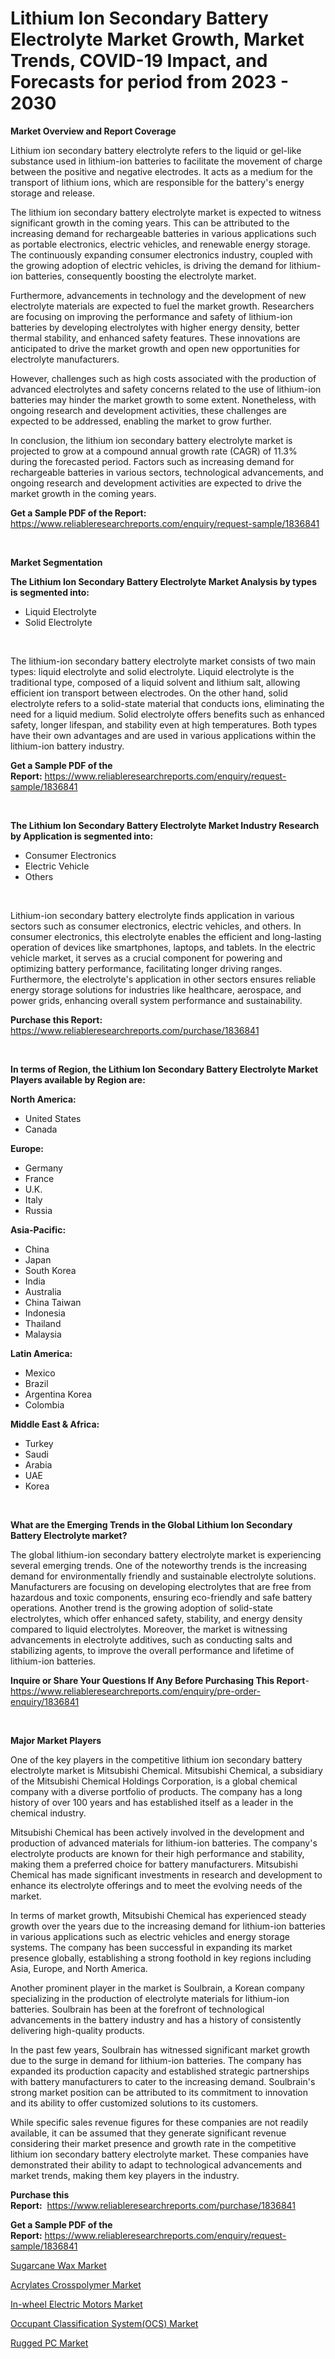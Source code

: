 <p><h1>Lithium Ion Secondary Battery Electrolyte Market Growth, Market Trends, COVID-19 Impact, and Forecasts for period from 2023 - 2030</h1></p><p><strong>Market Overview and Report Coverage</strong></p>
<p><p>Lithium ion secondary battery electrolyte refers to the liquid or gel-like substance used in lithium-ion batteries to facilitate the movement of charge between the positive and negative electrodes. It acts as a medium for the transport of lithium ions, which are responsible for the battery's energy storage and release.</p><p>The lithium ion secondary battery electrolyte market is expected to witness significant growth in the coming years. This can be attributed to the increasing demand for rechargeable batteries in various applications such as portable electronics, electric vehicles, and renewable energy storage. The continuously expanding consumer electronics industry, coupled with the growing adoption of electric vehicles, is driving the demand for lithium-ion batteries, consequently boosting the electrolyte market.</p><p>Furthermore, advancements in technology and the development of new electrolyte materials are expected to fuel the market growth. Researchers are focusing on improving the performance and safety of lithium-ion batteries by developing electrolytes with higher energy density, better thermal stability, and enhanced safety features. These innovations are anticipated to drive the market growth and open new opportunities for electrolyte manufacturers.</p><p>However, challenges such as high costs associated with the production of advanced electrolytes and safety concerns related to the use of lithium-ion batteries may hinder the market growth to some extent. Nonetheless, with ongoing research and development activities, these challenges are expected to be addressed, enabling the market to grow further.</p><p>In conclusion, the lithium ion secondary battery electrolyte market is projected to grow at a compound annual growth rate (CAGR) of 11.3% during the forecasted period. Factors such as increasing demand for rechargeable batteries in various sectors, technological advancements, and ongoing research and development activities are expected to drive the market growth in the coming years.</p></p>
<p><strong>Get a Sample PDF of the Report:</strong> <a href="https://www.reliableresearchreports.com/enquiry/request-sample/1836841">https://www.reliableresearchreports.com/enquiry/request-sample/1836841</a></p>
<p>&nbsp;</p>
<p><strong>Market Segmentation</strong></p>
<p><strong>The Lithium Ion Secondary Battery Electrolyte Market Analysis by types is segmented into:</strong></p>
<p><ul><li>Liquid Electrolyte</li><li>Solid Electrolyte</li></ul></p>
<p>&nbsp;</p>
<p><p>The lithium-ion secondary battery electrolyte market consists of two main types: liquid electrolyte and solid electrolyte. Liquid electrolyte is the traditional type, composed of a liquid solvent and lithium salt, allowing efficient ion transport between electrodes. On the other hand, solid electrolyte refers to a solid-state material that conducts ions, eliminating the need for a liquid medium. Solid electrolyte offers benefits such as enhanced safety, longer lifespan, and stability even at high temperatures. Both types have their own advantages and are used in various applications within the lithium-ion battery industry.</p></p>
<p><strong>Get a Sample PDF of the Report:</strong>&nbsp;<a href="https://www.reliableresearchreports.com/enquiry/request-sample/1836841">https://www.reliableresearchreports.com/enquiry/request-sample/1836841</a></p>
<p>&nbsp;</p>
<p><strong>The Lithium Ion Secondary Battery Electrolyte Market Industry Research by Application is segmented into:</strong></p>
<p><ul><li>Consumer Electronics</li><li>Electric Vehicle</li><li>Others</li></ul></p>
<p>&nbsp;</p>
<p><p>Lithium-ion secondary battery electrolyte finds application in various sectors such as consumer electronics, electric vehicles, and others. In consumer electronics, this electrolyte enables the efficient and long-lasting operation of devices like smartphones, laptops, and tablets. In the electric vehicle market, it serves as a crucial component for powering and optimizing battery performance, facilitating longer driving ranges. Furthermore, the electrolyte's application in other sectors ensures reliable energy storage solutions for industries like healthcare, aerospace, and power grids, enhancing overall system performance and sustainability.</p></p>
<p><strong>Purchase this Report:</strong>&nbsp; <a href="https://www.reliableresearchreports.com/purchase/1836841">https://www.reliableresearchreports.com/purchase/1836841</a></p>
<p>&nbsp;</p>
<p><strong>In terms of Region, the Lithium Ion Secondary Battery Electrolyte Market Players available by Region are:</strong></p>
<p>
    <p> <strong> North America: </strong>
        <ul>
            <li>United States</li>
            <li>Canada</li>
        </ul>
        </p> 
    <p> <strong> Europe: </strong>
        <ul>
            <li>Germany</li>
            <li>France</li>
            <li>U.K.</li>
            <li>Italy</li>
            <li>Russia</li>
        </ul>
        </p> 
    <p> <strong> Asia-Pacific: </strong>
        <ul>
            <li>China</li>
            <li>Japan</li>
            <li>South Korea</li>
            <li>India</li>
            <li>Australia</li>
            <li>China Taiwan</li>
            <li>Indonesia</li>
            <li>Thailand</li>
            <li>Malaysia</li>
        </ul>
        </p> 
    <p> <strong> Latin America: </strong>
        <ul>
            <li>Mexico</li>
            <li>Brazil</li>
            <li>Argentina Korea</li>
            <li>Colombia</li>
        </ul>
        </p> 
    <p> <strong> Middle East & Africa: </strong>
        <ul>
            <li>Turkey</li>
            <li>Saudi</li>
            <li>Arabia</li>
            <li>UAE</li>
            <li>Korea</li>
        </ul>
    </p>
    </p>
<p>&nbsp;</p>
<p><strong>What are the Emerging Trends in the Global Lithium Ion Secondary Battery Electrolyte market?</strong></p>
<p><p>The global lithium-ion secondary battery electrolyte market is experiencing several emerging trends. One of the noteworthy trends is the increasing demand for environmentally friendly and sustainable electrolyte solutions. Manufacturers are focusing on developing electrolytes that are free from hazardous and toxic components, ensuring eco-friendly and safe battery operations. Another trend is the growing adoption of solid-state electrolytes, which offer enhanced safety, stability, and energy density compared to liquid electrolytes. Moreover, the market is witnessing advancements in electrolyte additives, such as conducting salts and stabilizing agents, to improve the overall performance and lifetime of lithium-ion batteries.</p></p>
<p><strong>Inquire or Share Your Questions If Any Before Purchasing This Report</strong>- <a href="https://www.reliableresearchreports.com/enquiry/pre-order-enquiry/1836841">https://www.reliableresearchreports.com/enquiry/pre-order-enquiry/1836841</a></p>
<p>&nbsp;</p>
<p><strong>Major Market Players</strong></p>
<p><p>One of the key players in the competitive lithium ion secondary battery electrolyte market is Mitsubishi Chemical. Mitsubishi Chemical, a subsidiary of the Mitsubishi Chemical Holdings Corporation, is a global chemical company with a diverse portfolio of products. The company has a long history of over 100 years and has established itself as a leader in the chemical industry.</p><p>Mitsubishi Chemical has been actively involved in the development and production of advanced materials for lithium-ion batteries. The company's electrolyte products are known for their high performance and stability, making them a preferred choice for battery manufacturers. Mitsubishi Chemical has made significant investments in research and development to enhance its electrolyte offerings and to meet the evolving needs of the market.</p><p>In terms of market growth, Mitsubishi Chemical has experienced steady growth over the years due to the increasing demand for lithium-ion batteries in various applications such as electric vehicles and energy storage systems. The company has been successful in expanding its market presence globally, establishing a strong foothold in key regions including Asia, Europe, and North America.</p><p>Another prominent player in the market is Soulbrain, a Korean company specializing in the production of electrolyte materials for lithium-ion batteries. Soulbrain has been at the forefront of technological advancements in the battery industry and has a history of consistently delivering high-quality products.</p><p>In the past few years, Soulbrain has witnessed significant market growth due to the surge in demand for lithium-ion batteries. The company has expanded its production capacity and established strategic partnerships with battery manufacturers to cater to the increasing demand. Soulbrain's strong market position can be attributed to its commitment to innovation and its ability to offer customized solutions to its customers.</p><p>While specific sales revenue figures for these companies are not readily available, it can be assumed that they generate significant revenue considering their market presence and growth rate in the competitive lithium ion secondary battery electrolyte market. These companies have demonstrated their ability to adapt to technological advancements and market trends, making them key players in the industry.</p></p>
<p><strong>Purchase this Report:</strong>&nbsp;&nbsp;<a href="https://www.reliableresearchreports.com/purchase/1836841">https://www.reliableresearchreports.com/purchase/1836841</a></p>
<p></p>
<p><strong>Get a Sample PDF of the Report:</strong>&nbsp;<a href="https://www.reliableresearchreports.com/enquiry/request-sample/1836841">https://www.reliableresearchreports.com/enquiry/request-sample/1836841</a></p>
<p><p><a href="https://www.linkedin.com/pulse/sugarcane-wax-market-size-2023-2030-global-industrial-analysis-vgjpe/">Sugarcane Wax Market</a></p><p><a href="https://www.linkedin.com/pulse/decoding-acrylates-crosspolymer-market-deep-dive-latest/">Acrylates Crosspolymer Market</a></p><p><a href="https://github.com/Chiragrp26/Market-Research-Report-List-1/blob/main/in-wheel-electric-motors-market.md">In-wheel Electric Motors Market</a></p><p><a href="https://github.com/santosh758595/Market-Research-Report-List-1/blob/main/occupant-classification-systemocs-market.md">Occupant Classification System(OCS) Market</a></p><p><a href="https://medium.com/@fosterfahey1016/rugged-pc-market-insights-into-market-cagr-market-trends-and-growth-strategies-bc7664cc4219">Rugged PC Market</a></p></p>